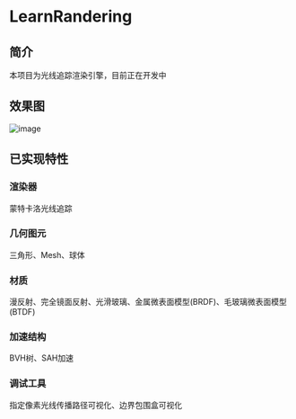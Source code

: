 # LearnRandering

## 简介

本项目为光线追踪渲染引擎，目前正在开发中

## 效果图

![image](figure\FIG.PNG)

## 已实现特性

### 渲染器

蒙特卡洛光线追踪

### 几何图元

三角形、Mesh、球体

### 材质

漫反射、完全镜面反射、光滑玻璃、金属微表面模型(BRDF)、毛玻璃微表面模型(BTDF)

### 加速结构

BVH树、SAH加速

### 调试工具

指定像素光线传播路径可视化、边界包围盒可视化
